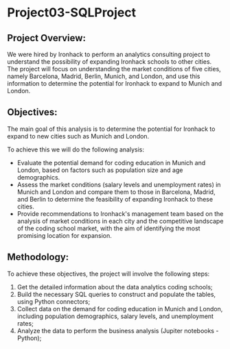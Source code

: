 # Project03-SQLProject

## Project Overview:
We were hired by Ironhack to perform an analytics consulting project to understand the possibility of expanding Ironhack schools to other cities.
The project will focus on understanding the market conditions of five cities, namely Barcelona, Madrid, Berlin, Munich, and London, and use this information to determine the potential for Ironhack to expand to Munich and London.


## Objectives:

The main goal of this analysis is to determine the potential for Ironhack to expand to new cities such as Munich and London.

To achieve this we will do the following analysis:
- Evaluate the potential demand for coding education in Munich and London, based on factors such as population size and age demographics.
- Assess the market conditions (salary levels and unemployment rates) in Munich and London and compare them to those in Barcelona, Madrid, and Berlin to determine the feasibility of expanding Ironhack to these cities.
- Provide recommendations to Ironhack's management team based on the analysis of market conditions in each city and the competitive landscape of the coding school market, with the aim of identifying the most promising location for expansion.


## Methodology:
To achieve these objectives, the project will involve the following steps:
1. Get the detailed information about the data analytics coding schools;
2. Build the necessary SQL queries to construct and populate the tables, using Python connectors;
3. Collect data on the demand for coding education in Munich and London, including population demographics, salary levels, and unemployment rates;
3. Analyze the data to perform the business analysis (Jupiter notebooks - Python);

